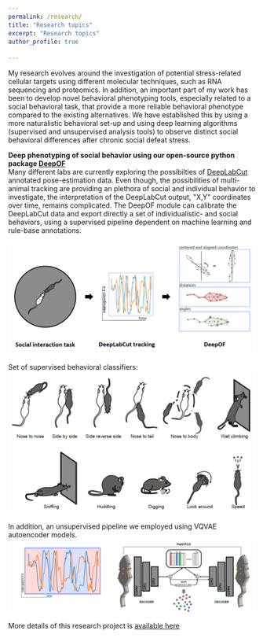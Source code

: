 ```yaml
---
permalink: /research/
title: "Research topics"
excerpt: "Research topics"
author_profile: true

---
```


My research evolves around the investigation of potential stress-related cellular targets using different molecular techniques, such as RNA sequencing and proteomics. In addition, an important part of my work has been to develop novel behavioral phenotyping tools, especially related to a social behavioral task, that provide a more reliable behavioral phenotype compared to the existing alternatives. We have established this by using a more naturalistic behavioral set-up and using deep learning algorithms (supervised and unsupervised analysis tools) to observe distinct social behavioral differences after chronic social defeat stress.


**Deep phenotyping of social behavior using our open-source python package [DeepOF](https://deepof.readthedocs.io/en/latest/?badge=latest)**  
Many different labs are currently exploring the possibilties of [DeepLabCut](https://github.com/DeepLabCut/DeepLabCut) annotated pose-estimation data. Even though, the possibilities of multi-animal tracking are providing an plethora of social and individual behavior to investigate, the interpretation of the DeepLabCut output, "X,Y" coordinates over time, remains complicated. The DeepOF module can calibrate the DeepLabCut data and export directly a set of individualistic- and social behaviors, using a supervised pipeline dependent on machine learning and rule-base annotations.

![](../images/DeepOF_1.png)

Set of supervised behavioral classifiers:  
![](../images/DeepOF_2.png)


In addition, an unsupervised pipeline we employed using VQVAE autoencoder models. 
![](../images/DeepOF_3.png)


More details of this research project is [available here](https://www.biorxiv.org/content/10.1101/2022.06.23.497350v1)
  


